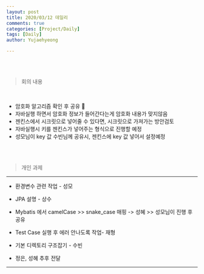 ```yaml
---
layout: post
title: 2020/03/12 데일리
comments: true
categories: [Project/Daily]
tags: [Daily]
author: Yujaehyeong

---
```


<br /><br />

> <subtitle> 회의 내용 </subtitle>

<br />

- 암호화 알고리즘 확인 후 공유 🍤
- 자바실행 하면서 암호화 정보가 들어간다는게 암호화 내용가 맞지않음
- 젠킨스에서 시크릿으로 넣어줄 수 있다면, 시크릿으로 가져가는 방안검토
- 자바실행시 키를 젠킨스가 넣어주는 형식으로 진행할 예정
- 성모님이 key 값 수빈님께 공유시, 젠킨스에 key 값 넣어서 설정예정

<br /><br />

> <subtitle> 개인 과제 </subtitle>

---

- 환경변수 관련 작업 - 성모
- JPA 설명 - 상수
- Mybatis 에서 camelCase >> snake_case 매핑 -> 성혜 >> 성모님이 진행 후 공유
- Test Case 실행 후 에러 안나도록 작업- 재형

- 기본 디렉토리 구조잡기 - 수빈
- 정은, 성혜 추후 전달

---
